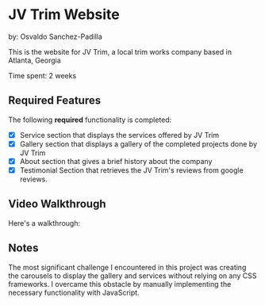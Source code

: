 # JV Trim Website

by: Osvaldo Sanchez-Padilla

This is the website for JV Trim, a local trim works company based in Atlanta, Georgia

Time spent: 2 weeks

## Required Features

The following **required** functionality is completed:

* [x] Service section that displays the services offered by JV Trim
* [x] Gallery section that displays a gallery of the completed projects done by JV Trim
* [x] About section that gives a brief history about the company
* [x] Testimonial Section that retrieves the JV Trim's reviews from google reviews.

## Video Walkthrough

Here's a walkthrough:


<!-- Replace this with whatever GIF tool you used! -->

<!-- Recommended tools:
[Kap](https://getkap.co/) for macOS
[ScreenToGif](https://www.screentogif.com/) for Windows
[peek](https://github.com/phw/peek) for Linux. -->

## Notes

The most significant challenge I encountered in this project was creating the carousels to display the gallery and services without relying on any CSS frameworks. I overcame this obstacle by manually implementing the necessary functionality with JavaScript.


